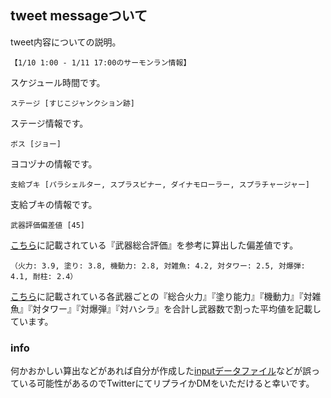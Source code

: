 ## tweet messageついて

tweet内容についての説明。

```
【1/10 1:00 - 1/11 17:00のサーモンラン情報】
```

スケジュール時間です。

```
ステージ [すじこジャンクション跡]
```

ステージ情報です。

```
ボス [ジョー]
```

ヨコヅナの情報です。

```
支給ブキ [パラシェルター, スプラスピナー, ダイナモローラー, スプラチャージャー]
```

支給ブキの情報です。

```
武器評価偏差値 [45]
```

[こちら](https://m-app.jp/splatoon3_salmonrun/?p=ranking&kuma=on)に記載されている『武器総合評価』を参考に算出した偏差値です。

```
（火力: 3.9, 塗り: 3.8, 機動力: 2.8, 対雑魚: 4.2, 対タワー: 2.5, 対爆弾: 4.1, 耐柱: 2.4）
```

[こちら](https://m-app.jp/splatoon3_salmonrun/?p=ranking&kuma=on)に記載されている各武器ごとの『総合火力』『塗り能力』『機動力』『対雑魚』『対タワー』『対爆弾』『対ハシラ』を合計し武器数で割った平均値を記載しています。

### info

何かおかしい算出などがあれば自分が作成した[inputデータファイル](https://github.com/srn221B/salmon_run_schedule/blob/main/resources/weapon_inf.csv)などが誤っている可能性があるのでTwitterにてリプライかDMをいただけると幸いです。
